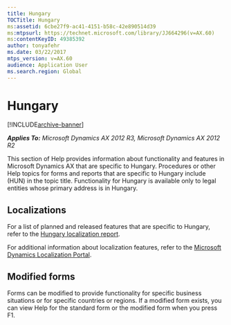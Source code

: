 ```yaml
---
title: Hungary
TOCTitle: Hungary
ms:assetid: 6cbe27f9-ac41-4151-b58c-42e890514d39
ms:mtpsurl: https://technet.microsoft.com/library/JJ664296(v=AX.60)
ms:contentKeyID: 49385392
author: tonyafehr
ms.date: 03/22/2017
mtps_version: v=AX.60
audience: Application User
ms.search.region: Global
---
```


# Hungary 


[!INCLUDE[archive-banner](includes/archive-banner.md)]


_**Applies To:** Microsoft Dynamics AX 2012 R3, Microsoft Dynamics AX 2012 R2_

This section of Help provides information about functionality and features in Microsoft Dynamics AX that are specific to Hungary. Procedures or other Help topics for forms and reports that are specific to Hungary include (HUN) in the topic title. Functionality for Hungary is available only to legal entities whose primary address is in Hungary.

## Localizations

For a list of planned and released features that are specific to Hungary, refer to the [Hungary localization report](https://mbs.microsoft.com/files/customer/ax/support/supportnews/hungary.html).

For additional information about localization features, refer to the [Microsoft Dynamics Localization Portal](https://mbs.microsoft.com/customersource/northamerica/ax/support/support-news/gfmlocalizationportalmc).

## Modified forms

Forms can be modified to provide functionality for specific business situations or for specific countries or regions. If a modified form exists, you can view Help for the standard form or the modified form when you press F1.

  


